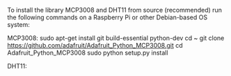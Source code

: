 
To install the library MCP3008 and DHT11 from source (recommended) run the following commands on a Raspberry Pi or other Debian-based OS system:


MCP3008:
    sudo apt-get install git build-essential python-dev
    cd ~
    git clone https://github.com/adafruit/Adafruit_Python_MCP3008.git
    cd Adafruit_Python_MCP3008
    sudo python setup.py install

DHT11:

